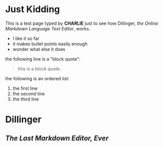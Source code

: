 # Just Kidding

This is a test page typed by **CHARLIE** just to see how Dillinger, *the Online Markdown Language Text Editor*, works.

- I like it so far
- it makes bullet points easily enough
- wonder what else it does 

the following line is a "block quote":

> this is a block quote.

the following is an ordered list:

1. the first line
2. the second line
9. the third line


# Dillinger
## _The Last Markdown Editor, Ever_